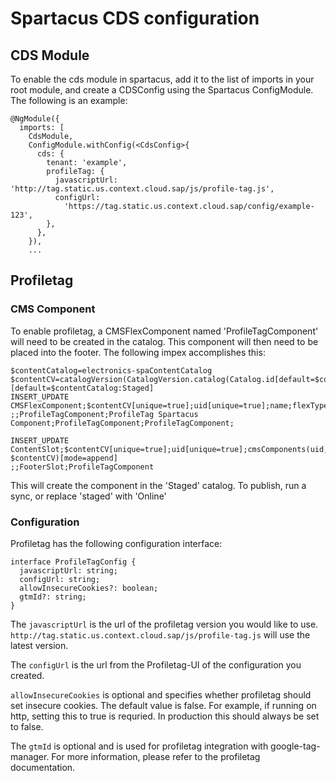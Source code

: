 # Spartacus CDS configuration

## CDS Module

To enable the cds module in spartacus, add it to the list of imports in your root module, and create a CDSConfig using the Spartacus ConfigModule. The following is an example: 
```
@NgModule({
  imports: [
    CdsModule,
    ConfigModule.withConfig(<CdsConfig>{
      cds: {
        tenant: 'example',
        profileTag: {
          javascriptUrl: 'http://tag.static.us.context.cloud.sap/js/profile-tag.js',
          configUrl:
            'https://tag.static.us.context.cloud.sap/config/example-123',
        },
      },
    }),
    ...
```

## Profiletag

### CMS Component

To enable profiletag, a CMSFlexComponent named 'ProfileTagComponent' will need to be created in the catalog. This component will then need to be placed into the footer. The following impex accomplishes this:
```
$contentCatalog=electronics-spaContentCatalog
$contentCV=catalogVersion(CatalogVersion.catalog(Catalog.id[default=$contentCatalog]),CatalogVersion.version[default=Staged])[default=$contentCatalog:Staged]
INSERT_UPDATE CMSFlexComponent;$contentCV[unique=true];uid[unique=true];name;flexType;&componentRef;
;;ProfileTagComponent;ProfileTag Spartacus Component;ProfileTagComponent;ProfileTagComponent;

INSERT_UPDATE ContentSlot;$contentCV[unique=true];uid[unique=true];cmsComponents(uid, $contentCV)[mode=append]
;;FooterSlot;ProfileTagComponent
```

This will create the component in the 'Staged' catalog. To publish, run a sync, or replace 'staged' with 'Online'

### Configuration

Profiletag has the following configuration interface:
```
interface ProfileTagConfig {
  javascriptUrl: string;
  configUrl: string;
  allowInsecureCookies?: boolean;
  gtmId?: string;
}
```
The `javascriptUrl` is the url of the profiletag version you would like to use. `http://tag.static.us.context.cloud.sap/js/profile-tag.js` will use the latest version.

The `configUrl` is the url from the Profiletag-UI of the configuration you created.

`allowInsecureCookies` is optional and specifies whether profiletag should set insecure cookies. The default value is false. For example, if running on http, setting this to true is requried. In production this should always be set to false.

The `gtmId` is optional and is used for profiletag integration with google-tag-manager. For more information, please refer to the profiletag documentation.